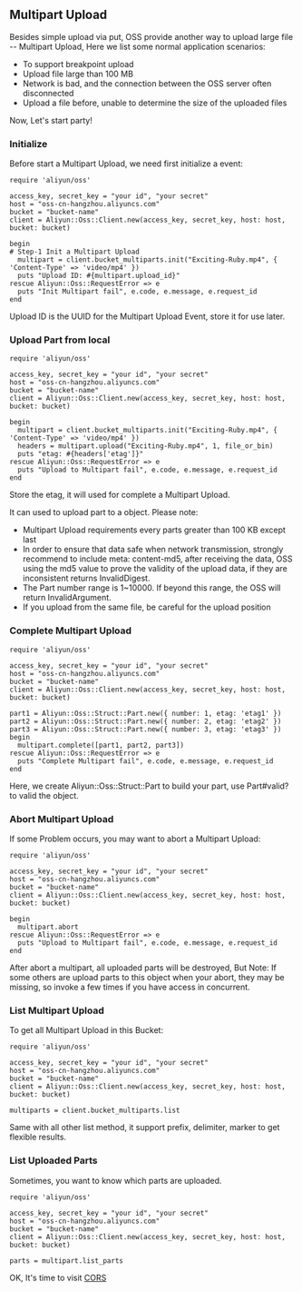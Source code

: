 ## Multipart Upload

Besides simple upload via put, OSS provide another way to upload large file -- Multipart Upload, Here we list some normal application scenarios:

+ To support breakpoint upload
+ Upload file large than 100 MB
+ Network is bad, and the connection between the OSS server often disconnected
+ Upload a file before, unable to determine the size of the uploaded files


Now, Let's start party!


### Initialize

Before start a Multipart Upload, we need first initialize a event:

    
    require 'aliyun/oss'
    
    access_key, secret_key = "your id", "your secret"
    host = "oss-cn-hangzhou.aliyuncs.com"
    bucket = "bucket-name"
    client = Aliyun::Oss::Client.new(access_key, secret_key, host: host, bucket: bucket)
    
    begin
    # Step-1 Init a Multipart Upload
      multipart = client.bucket_multiparts.init("Exciting-Ruby.mp4", { 'Content-Type' => 'video/mp4' })
      puts "Upload ID: #{multipart.upload_id}"
    rescue Aliyun::Oss::RequestError => e
      puts "Init Multipart fail", e.code, e.message, e.request_id
    end
    
Upload ID is the UUID for the Multipart Upload Event, store it for use later.

### Upload Part from local 

    require 'aliyun/oss'
    
    access_key, secret_key = "your id", "your secret"
    host = "oss-cn-hangzhou.aliyuncs.com"
    bucket = "bucket-name"
    client = Aliyun::Oss::Client.new(access_key, secret_key, host: host, bucket: bucket)
    
    begin
      multipart = client.bucket_multiparts.init("Exciting-Ruby.mp4", { 'Content-Type' => 'video/mp4' })
      headers = multipart.upload("Exciting-Ruby.mp4", 1, file_or_bin)
      puts "etag: #{headers['etag']}"
    rescue Aliyun::Oss::RequestError => e
      puts "Upload to Multipart fail", e.code, e.message, e.request_id
    end

Store the etag, it will used for complete a Multipart Upload.

It can used to upload part to a object. Please note:

+ Multipart Upload requirements every parts greater than 100 KB except last
+ In order to ensure that data safe when network transmission, strongly recommend to include meta: content-md5, after receiving the data, OSS using the md5 value to prove the validity of the upload data, if they are inconsistent returns InvalidDigest.
+ The Part number range is 1~10000. If beyond this range, the OSS will return InvalidArgument.
+ If you upload from the same file, be careful for the upload position

### Complete Multipart Upload

    require 'aliyun/oss'
    
    access_key, secret_key = "your id", "your secret"
    host = "oss-cn-hangzhou.aliyuncs.com"
    bucket = "bucket-name"
    client = Aliyun::Oss::Client.new(access_key, secret_key, host: host, bucket: bucket)
    
    part1 = Aliyun::Oss::Struct::Part.new({ number: 1, etag: 'etag1' })
	part2 = Aliyun::Oss::Struct::Part.new({ number: 2, etag: 'etag2' })
	part3 = Aliyun::Oss::Struct::Part.new({ number: 3, etag: 'etag3' })
	begin
	  multipart.complete([part1, part2, part3])
	rescue Aliyun::Oss::RequestError => e
      puts "Complete Multipart fail", e.code, e.message, e.request_id
    end
	

Here, we create Aliyun::Oss::Struct::Part to build your part, use Part#valid? to valid the object.

### Abort Multipart Upload

If some Problem occurs, you may want to abort a Multipart Upload:

    require 'aliyun/oss'
    
    access_key, secret_key = "your id", "your secret"
    host = "oss-cn-hangzhou.aliyuncs.com"
    bucket = "bucket-name"
    client = Aliyun::Oss::Client.new(access_key, secret_key, host: host, bucket: bucket)
    
    begin
      multipart.abort
    rescue Aliyun::Oss::RequestError => e
      puts "Upload to Multipart fail", e.code, e.message, e.request_id
    end
    
After abort a multipart, all uploaded parts will be destroyed, But Note: If some others are upload parts to this object when your abort, they may be missing, so invoke a few times if you have access in concurrent.

### List Multipart Upload

To get all Multipart Upload in this Bucket:

    require 'aliyun/oss'
    
    access_key, secret_key = "your id", "your secret"
    host = "oss-cn-hangzhou.aliyuncs.com"
    bucket = "bucket-name"
    client = Aliyun::Oss::Client.new(access_key, secret_key, host: host, bucket: bucket)
    
    multiparts = client.bucket_multiparts.list

Same with all other list method, it support prefix, delimiter, marker to get flexible results.


### List Uploaded Parts

Sometimes, you want to know which parts are uploaded.

    require 'aliyun/oss'
    
    access_key, secret_key = "your id", "your secret"
    host = "oss-cn-hangzhou.aliyuncs.com"
    bucket = "bucket-name"
    client = Aliyun::Oss::Client.new(access_key, secret_key, host: host, bucket: bucket)
    
    parts = multipart.list_parts


OK, It's time to visit [CORS](./cors.md)    
    
